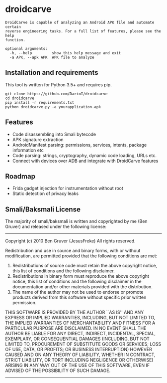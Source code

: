 # droidcarve

```
DroidCarve is capable of analyzing an Android APK file and automate certain
reverse engineering tasks. For a full list of features, please see the help
function.

optional arguments:
  -h, --help         show this help message and exit
  -a APK, --apk APK  APK file to analyze
```
## Installation and requirements
This tool is written for Python 3.5+ and requires pip.

```shell
git clone https://github.com/DarioI/droidcarve
cd droidcarve
pip install -r requirements.txt
python droidcarve.py -a yourapplication.apk  
```

## Features
* Code disassembling into Smali bytecode
* APK signature extraction
* AndroidManifest parsing: permissions, services, intents, package information etc
* Code parsing: strings, cryptography, dynamic code loading, URLs etc.
* Connect with devices over ADB and integrate with DroidCarve features

## Roadmap
* Frida gadget injection for instrumentation without root
* Static detection of privacy leaks

## Smali/Baksmali License

The majority of smali/baksmali is written and copyrighted by me (Ben Gruver)
and released under the following license:

*******************************************************************************
Copyright (c) 2010 Ben Gruver (JesusFreke)
All rights reserved.

Redistribution and use in source and binary forms, with or without
modification, are permitted provided that the following conditions
are met:
1. Redistributions of source code must retain the above copyright
   notice, this list of conditions and the following disclaimer.
2. Redistributions in binary form must reproduce the above copyright
   notice, this list of conditions and the following disclaimer in the
   documentation and/or other materials provided with the distribution.
3. The name of the author may not be used to endorse or promote products
   derived from this software without specific prior written permission.

THIS SOFTWARE IS PROVIDED BY THE AUTHOR ``AS IS'' AND ANY EXPRESS OR
IMPLIED WARRANTIES, INCLUDING, BUT NOT LIMITED TO, THE IMPLIED WARRANTIES
OF MERCHANTABILITY AND FITNESS FOR A PARTICULAR PURPOSE ARE DISCLAIMED.
IN NO EVENT SHALL THE AUTHOR BE LIABLE FOR ANY DIRECT, INDIRECT,
INCIDENTAL, SPECIAL, EXEMPLARY, OR CONSEQUENTIAL DAMAGES (INCLUDING, BUT
NOT LIMITED TO, PROCUREMENT OF SUBSTITUTE GOODS OR SERVICES; LOSS OF USE,
DATA, OR PROFITS; OR BUSINESS INTERRUPTION) HOWEVER CAUSED AND ON ANY
THEORY OF LIABILITY, WHETHER IN CONTRACT, STRICT LIABILITY, OR TORT
INCLUDING NEGLIGENCE OR OTHERWISE) ARISING IN ANY WAY OUT OF THE USE OF
THIS SOFTWARE, EVEN IF ADVISED OF THE POSSIBILITY OF SUCH DAMAGE.
*******************************************************************************
